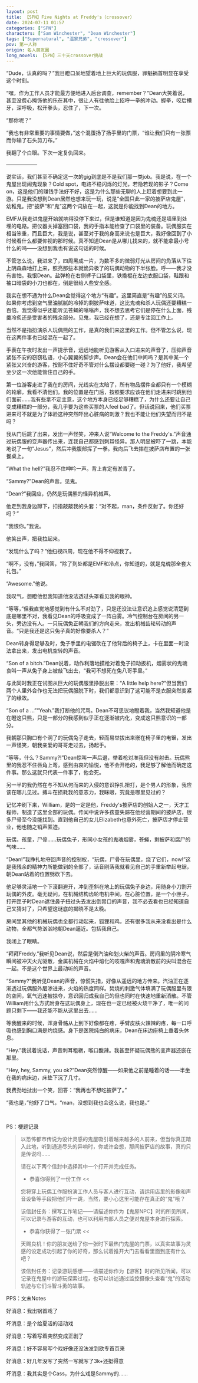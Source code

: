 ```yaml
---
layout: post
title: 【SPN】Five Nights at Freddy's（crossover）
date: 2024-07-11 01:57
categories: ["SPN"]
characters: ["Sam Winchester", "Dean Winchester"]
tags: ["Supernatural", "温家兄弟", "crossover"]
pov: 第一人称
origin: 名人朋友圈
long_novels: 【SPN】三十天crossover挑战
---
```


“Dude，认真的吗？”我目瞪口呆地望着地上巨大的玩偶服，罪魁祸首明显在享受这个时刻。

“嘿，作为工作人员才能最方便地进入后台调查，remember？”Dean大笑着说，甚至没费心掩饰他的乐在其中，很让人有往他脸上招呼一拳的冲动。握拳，咬后槽牙，深呼吸，松开拳头，忍住了，下一次。

“那你呢？”

“我也有非常重要的事情要做，”这个混蛋扬了扬手里的门票，“谁让我们只有一张票而你输了石头剪刀布。”

我翻了个白眼。下次一定复仇回来。

——————

说实话，我们甚至不确定这一次的gig到底是不是我们那一类job。我是说，在一个鬼屋出现闹鬼现象？Cold spot，电路不稳闪烁的灯光，若隐若现的影子？Come on，这是他们的赚钱手法好不好，这是为什么那些无聊的人上赶着想要到此一游。只是我没想到Dean居然也想来玩一玩，说是“全国只此一家的披萨店鬼屋”，幼稚鬼。把“披萨”和“鬼”这两个词放在一起，这就是你能找到Dean的地方。

EMF从我走进鬼屋开始就响得没停下来过，但是谁知道是因为鬼魂还是墙里到处埋的电路。把仪器关掉塞回口袋，我的手指本能检查了口袋里的装备。玩偶服实在相当笨重，而且巨大，我是说，甚至对于我的身高来说也是巨大，我好像回到了小时候看什么都要仰视的那时候。真不知道Dean是从哪儿找来的，就不能拿最小号什么的吗——没想到我也有说这句话的时候。

不管怎么说，我进来了，四周黑成一片，为数不多的微弱灯光从房间的角落从下往上阴森森地打上来，照亮那些本就诡异极了的玩偶动物的下半张脸。呼——我才没有害怕。我恨Dean。盐弹枪在右侧裤子口袋里，铁撬棍在左边衣服口袋，鞋跟和袖口暗袋的小刀也都在，倒是很给人些安全感。

我实在想不通为什么Dean会觉得这个地方“有趣”。这里简直是“有趣”的反义词。如果你考虑到空气里油腻腻的冷掉的剩披萨味道，这比鬼魂和杀人玩偶还要糟糕一百倍。我觉得似乎还能听见苍蝇的嗡嗡声，我不想去思考它们是停在什么上面，残羹冷炙还是受害者的残余部分。见鬼，我已经在想了，还是专注回工作上。

当然不是指扮演杀人玩偶熊的工作，是真的我们来这里的工作。但不管怎么说，现在这两件事也已经混在一起了。

手表在午夜时发出一声提示音，远远地能听见游客从入口进来的声音了，压抑声音紧张不安的窃窃私语，小心翼翼的脚步声。Dean会在他们中间吗？是其中某一个紧张又兴奋的游客，按耐不住好奇不管对什么摆设都要碰一碰？为了他好，我希望至少这一次他能管住自己的手。

第一位游客走进了我在的房间，光线实在太暗了，所有物品摆件全都只有一个模糊的轮廓，我看不清他们。我的位置是在门后，按照要求应该在他们走进来时跳到他们面前……我有些拿不定主意，这个地方本身已经足够糟糕了，为什么还要让自己变成糟糕的一部分，我几乎要为这些买票的人feel bad了。但话说回来，他们买票进来可不就是为了体验这种突然吓出心脏病的刺激？我也不能让他们失望而归不是吗？

我从门后跳了出来，发出一声怪笑，冲来人说“Welcome to the Freddy's.”声音通过玩偶服的变声器传出来，连我自己都感到刺耳怪异。那人明显被吓了一跳，本能地说了一句“Jesus”，然后冲我腹部挥了一拳。我向后飞去摔在披萨店布置的一张餐桌上。

“What the hell?”我忍不住呻吟一声。背上肯定有淤青了。

“Sammy?”Dean的声音。见鬼。

“Dean?”我回应，仍然是玩偶熊的怪异机械声。

他走到我身边蹲下，扣指敲敲我的头套：“对不起，man，条件反射了。你还好吗？”

“我恨你。”我说。

他笑出声，把我拉起来。

“发现什么了吗？”他扫视四周，现在他不得不仰视我了。

“啊不，没有，”我回答，“除了到处都是EMF和冷点，你知道的，就是鬼魂那全套大礼包。”

“Awesome.”他说。

我叹气，想瞪他但我知道他没法透过头罩看见我的眼神。

“等等，”但我直觉地感觉到有什么不对劲了，只是还没法让意识追上感觉说清楚到底是哪里不对，我看见Dean的呼吸变成了一阵白雾。冷气控制台在房间的另一头，旁边没有人。一只玩偶兔正朝我们的方向走来，发出机械齿轮转动的声音。“只是我还是这只兔子真的好像要杀人？”

Dean转身得足够及时，兔子手里的电锯砍在了他背后的椅子上，卡在里面一时没法拿出来，发出电机空转的声音。

“Son of a bitch.”Dean说着，动作利落地摸枪对着兔子扣动扳机，烟雾状的鬼魂哀叫一声从兔子身上被敲飞出去，“我可不想死在兔八哥手里。”

与此同时我正在试图从巨大的玩偶服里挣脱出来：“A little help here?”但当我们两个人里外合作也无法把玩偶服脱下时，我们都意识到了这可能不是衣服突然变紧了的缘故。

“Son of a ...”“Yeah.”我打断他的咒骂。Dean不可思议地瞪着我，当然我知道他是在瞪这只熊，只是一部分的我感到似乎正在逐渐被内化，变成这只熊意识的一部分。

我朝那只胸口有个洞了的玩偶兔子走去，轻而易举拔出来嵌在椅子里的电锯，发出一声怪笑，朝我亲爱的哥哥走过去，扬起手。

“等等，什么？Sammy?!”Dean惊叫一声后退，举着枪对准我但没有射击。玩偶熊里的我忍不住唇角上弯，感到由衷的愉悦，他不会开枪的，我足够了解他而确定这件事。那么这就只代表一件事了，他会死。

另一半的我仍然在与不知从何而来的入侵的意识挣扎扭打，是个男人的形象，我应该在哪儿见过。搏斗在损耗我的意志力，我眯眼，究竟是哪里见过的？

记忆冲刷下来，William，是的一定是他，Freddy's披萨店的创始人之一，天才工程师，制造了这里全部的玩偶。传闻中说许多孩童失踪在他经营期间的披萨店，很多尸骨至今没能找到。直到他自己的女儿Elizabeth也意外死亡，披萨店才停止营业，他也随之销声匿迹。

玩偶，孩童，尸骨……玩偶兔子，形同小女孩的鬼魂烟雾，苍蝇，剩披萨和腐尸的气味……

“Dean!”我挣扎地夺回声音的控制权，“玩偶，尸骨在玩偶里，烧了它们，now!”这是我残余的精神力所能做到的全部了，话音刚落我就看见自己的手重新举起电锯，朝Dean站着的位置劈砍下去。

他足够灵活地一个下滚翻避开，冲到歪斜在地上的玩偶兔子身边，用随身小刀割开玩偶的外皮。毫无疑问，在机械结构齿轮电机中间，在心脏位置，是一个小匣子。打开匣子时Dean遮住鼻子扭过头去发出倒胃口的声音，我不必去看也已经知道自己又猜对了，只希望这谜底的揭晓不是太晚。

房间里其他的机械玩偶也全都行动起来，狐狸和鸡，还有很多我从来没看出是什么动物，全都气势汹汹地朝Dean逼近。包括我自己。

我闭上了眼睛。

“拜拜Freddy.”我听见Dean说，然后是倒汽油和划火柴的声音。房间里的阴冷寒气瞬间被冲天火光驱散，金属机械在火焰中熔化的吱嘎声和鬼魂消散前的尖叫混合在一起。不是这个世界上最动听的声音。

“Sammy?”我听见Dean的声音，惊慌失措，好像从遥远的地方传来。汽油正在逐渐透过玩偶服外层渗进来，火焰的热度同样。焚烧的刺激气体填满了玩偶服里有限的空间，氧气迅速被掠夺，意识回归成我自己的但也同时在快速地重新消散。不管William用什么方式附身在这玩偶身上，现在也一定已经被火烧干净了，唯一的问题只剩下——我还能不能从这里出去……

等我醒来的时候，浑身骨骼从上到下好像都在疼，手臂皮肤火辣辣的疼，每一口呼吸也感到胸口满是灼烧感。身下是医院纯白的病床，Dean在床边座椅上垂着头休息。

“Hey.”我试着说话，声音刺耳粗粝，喉口酸辣。我甚至怀疑玩偶熊的变声器还嵌在那里。

“Hey, hey, Sammy, you ok?”Dean突然惊醒——如果他之前是睡着的话——半坐在我的病床边，床垫下沉了几寸。

我费劲地扯出一个笑，回答：“我再也不想吃披萨了。”

“我也是，”他舒了口气，“man，没想到我也会这么说，我也是。”

<br>

PS：梗题记录

> 以恐怖都市传说为设计灵感的鬼屋吸引着越来越多的人前来，但当你真正踏入此地，听到通道尽头的异响时，你或许会想，那间披萨店的故事，真的只是传说吗……
>
> 请在以下两个信封中选择其中一个打开并完成任务。
>
> - 恭喜你得到了一份工作 <<
>
> 您将穿上玩偶工作服扮演工作人员与客人进行互动，请运用店里的影像和声音设备等手段把他们吓一跳，当然，要小心这里可能存在真正的“鬼”哦？
>
> 该信封任务：撰写工作笔记——请描述你作为【鬼屋NPC】时的所见所闻，可以记录与游客的互动，也可以利用内部人员之便对鬼屋本身进行探索。
>
> - 恭喜你获得了一张门票 <<
>
> 天赐良机！你的朋友送给了你一张时下最热门鬼屋的门票，以真实故事为灵感的设定成功引起了你的好奇，那么试着推开大门去看看里面到底有什么吧？
>
> 该信封任务：记录游玩感想——请描述你作为【游客】时的所见所闻，可以记录在鬼屋中的游玩探索过程，也可以讲述通过监控摄像头查看“鬼”的活动轨迹与它们斗智斗勇的故事。

PPS：文末Notes

好消息：我出锅首戏了

坏消息：是个给夏活的活动戏

好消息：写着写着突然变成正剧了

坏消息：好不容易写个戏好像还没法发到欧专首页来

好消息：好几年没写了突然一写就写了3k+还挺得意

坏消息：我其实是个Cass，为什么戏是Sammy的……
